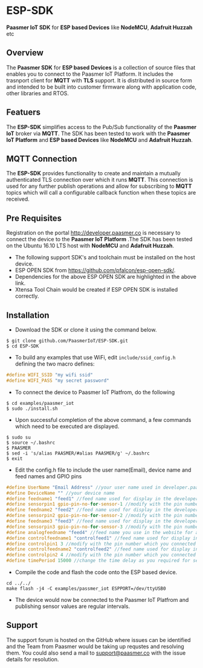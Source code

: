 # ESP-SDK
**Paasmer IoT SDK** for **ESP based Devices** like **NodeMCU**, **Adafruit Huzzah** etc

## Overview

The **Paasmer SDK** for **ESP based Devices** is a collection of source files that enables you to connect to the Paasmer IoT Platform. It includes the trasnport client for **MQTT** with **TLS** support.  It is distributed in source form and intended to be built into customer firmware along with application code, other libraries and RTOS.

## Featuers

The **ESP-SDK** simplifies access to the Pub/Sub functionality of the **Paasmer IoT** broker via **MQTT**. The SDK has been tested to work with the **Paasmer IoT Platform** and **ESP based Devices** like **NodeMCU** and **Adafruit Huzzah**.

## MQTT Connection

The **ESP-SDK** provides functionality to create and maintain a mutually authenticated TLS connection over which it runs **MQTT**. This connection is used for any further publish operations and allow for subscribing to **MQTT** topics which will call a configurable callback function when these topics are received.

## Pre Requisites

Registration on the portal http://developer.paasmer.co is necessary to connect the device to the **Paasmer IoT Platform** .The SDK has been tested on the Ubuntu 16.10 LTS host with **NodeMCU** and **Adafruit Huzzah**.

* The following support SDK's and toolchain must be installed on the host device.
* ESP OPEN SDK from https://github.com/pfalcon/esp-open-sdk/.
* Dependencies for the above ESP OPEN SDK are highlighted in the above link. 
* Xtensa Tool Chain would be created if ESP OPEN SDK is installed correctly.

## Installation

* Download the SDK or clone it using the command below.
```
$ git clone github.com/PaasmerIoT/ESP-SDK.git
$ cd ESP-SDK
```

* To build any examples that use WiFi, edit `include/ssid_config.h` defining the two macro defines:

```c
#define WIFI_SSID "my wifi ssid"
#define WIFI_PASS "my secret password"
```

* To connect the device to Paasmer IoT Platfrom, do the following
```
$ cd examples/paasmer_iot
$ sudo ./install.sh
```

* Upon successful completion of the above command, a few commands which need to be executed are displayed.
```
$ sudo su
$ source ~/.bashrc
$ PAASMER
$ sed -i 's/alias PAASMER/#alias PAASMER/g' ~/.bashrc
$ exit
```

* Edit the config.h file to include the user name(Email), device name and feed names and GPIO pins

```c
#define UserName "Email Address" //your user name used in developer.paasmer.co for registration
#define DeviceName "" //your device name
#define feedname1 "feed1" //feed name used for display in the developer.paasmer.co
#define sensorpin1 gpio-pin-no-for-sensor-1 //modify with the pin number which you connected the sensor, eg 6 or 7 or 22
#define feedname2 "feed2" //feed name used for display in the developer.paasmer.co
#define sensorpin2 gpio-pin-no-for-sensor-2 //modify with the pin number which you connected the sensor, eg 6 or 7 or 22
#define feedname3 "feed3" //feed name used for display in the developer.paasmer.co
#define sensorpin3 gpio-pin-no-for-sensor-3 //modify with the pin number which you connected the sensor, eg 6 or 7 or 22
#define analogfeedname "feed4" //feed name you use in the website for analog readings
#define controlfeedname1 "controlfeed1" //feed name used for display in the developer.paasmer.co
#define controlpin1 3 //modify with the pin number which you connected the control device (eg.: motor)
#define controlfeedname2 "controlfeed2" //feed name used for display in the developer.paasmer.co
#define controlpin2 4 //modify with the pin number which you connected the control device (eg.: fan)
#define timePeriod 15000 //change the time delay as you required for sending sensor values to paasmer cloud
```

* Compile the code and flash the code onto the ESP based device.

```
cd ../../
make flash -j4 -C examples/passmer_iot ESPPORT=/dev/ttyUSB0
```

* The device would now be connected to the Paasmer IoT Platfrom and publishing sensor values are regular intervals.

## Support

The support forum is hosted on the GitHub where issues can be identified and the Team from Paasmer would be taking up requstes and resolving them. You could also send a mail to support@paasmer.co with the issue details for resolution.

